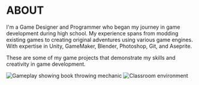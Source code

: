 
<div class="page-content">


# ABOUT

I'm a Game Designer and Programmer who began my journey in game development during high school. My experience spans from modding existing games to creating original adventures using various game engines. With expertise in Unity, GameMaker, Blender, Photoshop, Git, and Aseprite.




These are some of my game projects that demonstrate my skills and creativity in game development.

<div class="image-gallery">
    <img src="./gameplay1.png" alt="Gameplay showing book throwing mechanic">
    <img src="./gameplay2.png" alt="Classroom environment">
</div>






